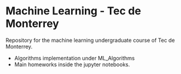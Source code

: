 # Machine Learning - Tec de Monterrey

Repository for the machine learning undergraduate course of Tec de Monterrey. 

- Algorithms implementation under ML_Algorithms
- Main homeworks inside the jupyter notebooks.
